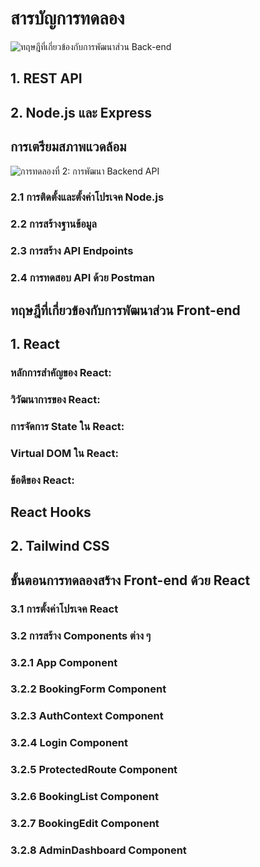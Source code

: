 # สารบัญการทดลอง
![ทฤษฎีที่เกี่ยวข้องกับการพัฒนาส่วน Back-end](booking-web-application-demo.md#ทฤษฎีที่เกี่ยวข้องกับการพัฒนาส่วน-back-end)
## 1. REST API
## 2. Node.js และ Express
## การเตรียมสภาพแวดล้อม
![การทดลองที่ 2: การพัฒนา Backend API](booking-web-application-demo.md#การทดลองที่-2-การพัฒนา-backend-api)

### 2.1 การติดตั้งและตั้งค่าโปรเจค Node.js
### 2.2 การสร้างฐานข้อมูล
### 2.3 การสร้าง API Endpoints
### 2.4 การทดสอบ API ด้วย Postman

## ทฤษฎีที่เกี่ยวข้องกับการพัฒนาส่วน Front-end
## 1. React

### หลักการสำคัญของ React:
### วิวัฒนาการของ React:
### การจัดการ State ใน React:
### Virtual DOM ใน React:
### ข้อดีของ React:
## React Hooks 
## 2. Tailwind CSS

## ขั้นตอนการทดลองสร้าง Front-end ด้วย React
### 3.1 การตั้งค่าโปรเจค React
### 3.2 การสร้าง Components ต่าง ๆ
### 3.2.1 App Component
### 3.2.2 BookingForm Component
### 3.2.3 AuthContext Component
### 3.2.4 Login Component
### 3.2.5 ProtectedRoute Component

### 3.2.6 BookingList Component

### 3.2.7 BookingEdit Component

### 3.2.8 AdminDashboard Component
